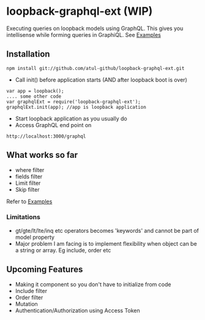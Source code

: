 # loopback-graphql-ext (WIP)

Executing queries on loopback models using GraphQL. This gives you intellisense while forming queries in GraphiQL. See [Examples](./EXAMPLE.md)

## Installation

```
npm install git://github.com/atul-github/loopback-graphql-ext.git

```

* Call init() before application starts (AND after loopback boot is over)

```
var app = loopback();
.... some other code
var graphqlExt = require('loopback-graphql-ext');
graphqlExt.init(app); //app is loopback application
```

* Start loopback application as you usually do
* Access GraphQL end point on

```
http://localhost:3000/graphql
```

## What works so far

* where filter
* fields filter
* Limit filter
* Skip filter

Refer to [Examples](./EXAMPLE.md)


### Limitations
* gt/gte/lt/lte/inq etc operators becomes 'keywords' and cannot be part of model property
* Major problem I am facing is to implement flexibility when object can be a string or array. Eg include, order etc 

## Upcoming Features

* Making it component so you don't have to initialize from code
* Include filter
* Order filter
* Mutation
* Authentication/Authorization using Access Token
